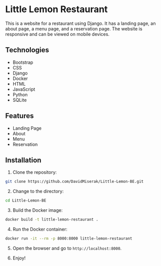 Little Lemon Restaurant
=======================

This is a website for a restaurant using Django.
It has a landing page, an about page, a menu page, and a reservation page.
The website is responsive and can be viewed on mobile devices.

## Technologies

- Bootstrap
- CSS
- Django
- Docker
- HTML
- JavaScript
- Python
- SQLite

## Features

- Landing Page
- About
- Menu
- Reservation

## Installation

1. Clone the repository:
```bash
git clone https://github.com/DavidMiserak/Little-Lemon-BE.git
```

2. Change to the directory:
```bash
cd Little-Lemon-BE
```

3. Build the Docker image:
```bash
docker build -t little-lemon-restaurant .
```

4. Run the Docker container:
```bash
docker run -it --rm -p 8000:8000 little-lemon-restaurant
```

5. Open the browser and go to `http://localhost:8000`.

6. Enjoy!

